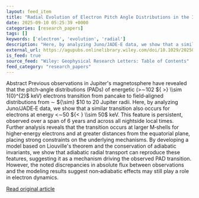 ```yaml
---
layout: feed_item
title: "Radial Evolution of Electron Pitch Angle Distributions in the Inner Part of Jovian Magnetosphere"
date: 2025-09-10 05:25:39 +0000
categories: [research_papers]
tags: []
keywords: ['electron', 'evolution', 'radial']
description: "Here, by analyzing Juno/JADE‐E data, we show that a similar transition also occurs for electrons at energy <∼50 ${< }   sim 50$ keV"
external_url: https://agupubs.onlinelibrary.wiley.com/doi/10.1029/2025GL114751?af=R
is_feed: true
source_feed: "Wiley: Geophysical Research Letters: Table of Contents"
feed_category: "research_papers"
---
```


Abstract Previous observations in Jupiter's magnetosphere have revealed that the pitch‐angle distributions (PADs) of energetic (>∼102 ${ >} \\sim 1{0}^{2}$ keV) electrons transition from pancake to field‐aligned distributions from ∼ ${\\sim} $10 to 20 Jupiter radii. Here, by analyzing Juno/JADE‐E data, we show that a similar transition also occurs for electrons at energy <∼50 ${< } \\sim 50$ keV. This feature is persistent, observed over a span of 6 years and across all nightside local times. Further analysis reveals that the transition occurs at larger M‐shells for higher‐energy electrons and at greater distances from the equatorial plane, placing strong constraints on the underlying mechanisms. By developing a model based on Liouville's theorem and the conservation of adiabatic invariants, we show that adiabatic radial transport can reproduce these features, suggesting it as a mechanism driving the observed PAD transition. However, the noted discrepancies in absolute flux between observations and the modeling results suggest non‐adiabatic effects may still play a role in electron dynamics.

[Read original article](https://agupubs.onlinelibrary.wiley.com/doi/10.1029/2025GL114751?af=R)
